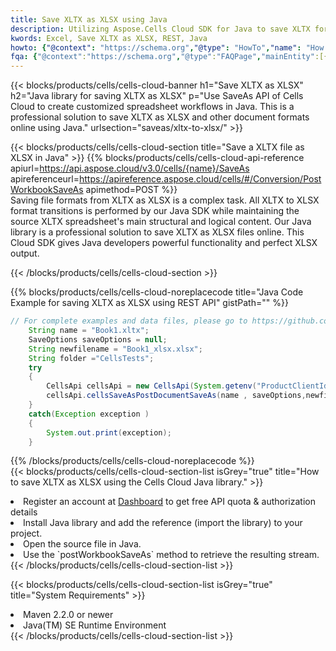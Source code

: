```yaml
---
title: Save XLTX as XLSX using Java 
description: Utilizing Aspose.Cells Cloud SDK for Java to save XLTX format file as XLSX format file. 
kwords: Excel, Save XLTX as XLSX, REST, Java
howto: {"@context": "https://schema.org","@type": "HowTo","name": "How to save XLTX as XLSX using the Cells Cloud Java library.","description": "How to save XLTX as XLSX using the Cells Cloud Java library.","image": {"@type": "ImageObject"},"url": "/java/saveas/xltx-to-xlsx/","step": [{ "@type": "HowToStep","name": "How to save XLTX as XLSX using the Cells Cloud Java library. step 1", "image": {"@type": "ImageObject",},"url": "/java/saveas/xltx-to-xlsx/","text": "Register an account at <a href='https://dashboard.aspose.cloud/'>Dashboard</a> to get free API quota & authorization details",},{ "@type": "HowToStep","name": "How to save XLTX as XLSX using the Cells Cloud Java library. step 1", "image": {"@type": "ImageObject",},"url": "/java/saveas/xltx-to-xlsx/","text": "Install Java library and add the reference (import the library) to your project.",},{ "@type": "HowToStep","name": "How to save XLTX as XLSX using the Cells Cloud Java library. step 1", "image": {"@type": "ImageObject",},"url": "/java/saveas/xltx-to-xlsx/","text": "Open the source file in Java.",},{ "@type": "HowToStep","name": "How to save XLTX as XLSX using the Cells Cloud Java library. step 1", "image": {"@type": "ImageObject",},"url": "/java/saveas/xltx-to-xlsx/","text": "Use the `postWorkbookSaveAs` method to retrieve the resulting stream.",}, ],"supply": {"@type": "HowToSupply","name": "document"},"tool": [{"@type": "HowToTool","name": "IntelliJ IDEA, Visual Studio Code, Eclipse"},{"@type": "HowToTool","name": "Aspose Cells"}],"totalTime": "PT6M"}
fqa: {"@context":"https://schema.org","@type":"FAQPage","mainEntity":[{"@type":"Question","name":"Why save file as other formats file in C# using REST API?","acceptedAnswer":{"@type":"Answer","text":"Documents are encoded in many ways, and some files may be incompatible with the software you use. To open and read such files, just save them as appropriate file formats.<br/><ol><li>Install .NET SDK and add the reference (import the library) to your project.</li><li>Open the source file in C# using REST API.</li><li>Call the PostWorkbookSaveAsRequest() method, passing an output filename with required extension.</li><li>Get the result of save as a separate file.</li></ol>"}},{"@type":"Question","name":"What file formats can I save as with your C# library?","acceptedAnswer":{"@type":"Answer","text":"We support a variety of file formats for conversion using .NET library, including XLSX, Excel, xls , PDF, CSV, HTML, Markdown, XML, PNG, JPG, TIFF, Json, TXT and many more."}},{"@type":"Question","name":"What is the maximum allowed file size for conversion using this .NET library?","acceptedAnswer":{"@type":"Answer","text":"There are no file size limits for format conversions using .NET library."}}]}
---
```



{{< blocks/products/cells/cells-cloud-banner h1="Save XLTX as XLSX" h2="Java library for saving XLTX as XLSX" p="Use SaveAs API of Cells Cloud to create customized spreadsheet workflows in Java. This is a professional solution to save XLTX as XLSX and other document formats online using Java." urlsection="saveas/xltx-to-xlsx/" >}}

{{< blocks/products/cells/cells-cloud-section  title="Save a XLTX file as XLSX in Java" >}}
{{% blocks/products/cells/cells-cloud-api-reference  apiurl=https://api.aspose.cloud/v3.0/cells/{name}/SaveAs  apireferenceurl=https://apireference.aspose.cloud/cells/#/Conversion/PostWorkbookSaveAs  apimethod=POST %}}
<br/>
Saving file formats from XLTX as XLSX is a complex task. All XLTX to XLSX format transitions is performed by our Java SDK while maintaining the source XLTX spreadsheet's main structural and logical content. Our Java library is a professional solution to save XLTX as XLSX files online. This Cloud SDK gives Java developers powerful functionality and perfect XLSX output.

{{< /blocks/products/cells/cells-cloud-section >}}

{{% blocks/products/cells/cells-cloud-noreplacecode title="Java Code Example for saving XLTX as XLSX using REST API" gistPath="" %}}
  
```java
// For complete examples and data files, please go to https://github.com/aspose-cells-cloud/aspose-cells-cloud-java/
    String name = "Book1.xltx";
    SaveOptions saveOptions = null;
    String newfilename = "Book1_xlsx.xlsx";
    String folder ="CellsTests";
    try 
    {
        CellsApi cellsApi = new CellsApi(System.getenv("ProductClientId"), System.getenv("ProductClientSecret"));
        cellsApi.cellsSaveAsPostDocumentSaveAs(name , saveOptions,newfilename,false,false,folder,null,null,null,true);                       
    }
    catch(Exception exception )
    {
        System.out.print(exception);
    }
```
  
{{% /blocks/products/cells/cells-cloud-noreplacecode  %}}
<br/>
{{< blocks/products/cells/cells-cloud-section-list isGrey="true"  title="How to save XLTX as XLSX using the Cells Cloud Java library." >}}
<li>Register an account at <a href="https://dashboard.aspose.cloud/">Dashboard</a> to get free API quota & authorization details</li>
<li>Install Java library and add the reference (import the library) to your project.</li>
<li>Open the source file in Java.</li>
<li>Use the `postWorkbookSaveAs` method to retrieve the resulting stream.</li>
{{< /blocks/products/cells/cells-cloud-section-list >}}

{{< blocks/products/cells/cells-cloud-section-list isGrey="true"  title="System Requirements" >}}
<li>Maven 2.2.0 or newer</li>
<li>Java(TM) SE Runtime Environment</li>
{{< /blocks/products/cells/cells-cloud-section-list >}}
